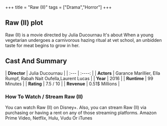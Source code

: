 +++
title = "Raw (II)"
tags = ["Drama","Horror"]
+++
## Raw (II) plot
Raw (II) is a movie directed by Julia Ducournau It's about When a young vegetarian undergoes a carnivorous hazing ritual at vet school, an unbidden taste for meat begins to grow in her.
## Cast And Summary
| **Director**      | Julia Ducournau |
    | :---        |    :----:   |
    |  **Actors** | Garance Marillier, Ella Rumpf, Rabah Nait Oufella,Laurent Lucas |
    | **Year**   | 2016    |
    |  **Runtime** | 99 Minutes |
    |  **Rating** | 7.5 / 10 | 
    |  **Revenue** | 0.51$ Millions |
### How To Watch / Stream Raw (II)
You can watch Raw (II) on Disney+.
Also, you can stream Raw (II) via purchasing or having a rent on any of those streaming platforms.
Amazon Prime Video, Netflix, Hulu, Vudu Or iTunes